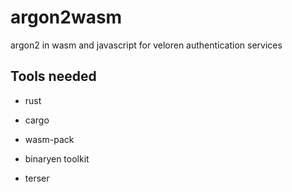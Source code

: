# argon2wasm

argon2 in wasm and javascript for veloren authentication services

## Tools needed

- rust

- cargo

- wasm-pack

- binaryen toolkit

- terser